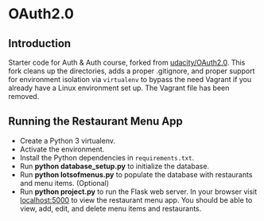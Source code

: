 # OAuth2.0

## Introduction

Starter code for Auth &amp; Auth course, forked from [udacity/OAuth2.0](https://github.com/udacity/OAuth2.0). This fork cleans up the directories, adds a proper .gitignore, and proper support for environment isolation via `virtualenv` to bypass the need Vagrant if you already have a Linux environment set up. The Vagrant file has been removed.

## Running the Restaurant Menu App

* Create a Python 3 virtualenv.
* Activate the environment.
* Install the Python dependencies in `requirements.txt`.
* Run **python database_setup.py** to initialize the database.
* Run **python lotsofmenus.py** to populate the database with restaurants and menu items. (Optional)
* Run **python project.py** to run the Flask web server. In your browser visit [localhost:5000](http://localhost:5000) to view the restaurant menu app. You should be able to view, add, edit, and delete menu items and restaurants.
